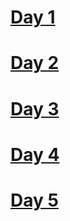 # [Day 1](Day%201/readme.md)
# [Day 2](Day%202/readme.md)
# [Day 3](Day%203/readme.md)
# [Day 4](Day%204/readme.md)
# [Day 5](Day%205/readme.md)
